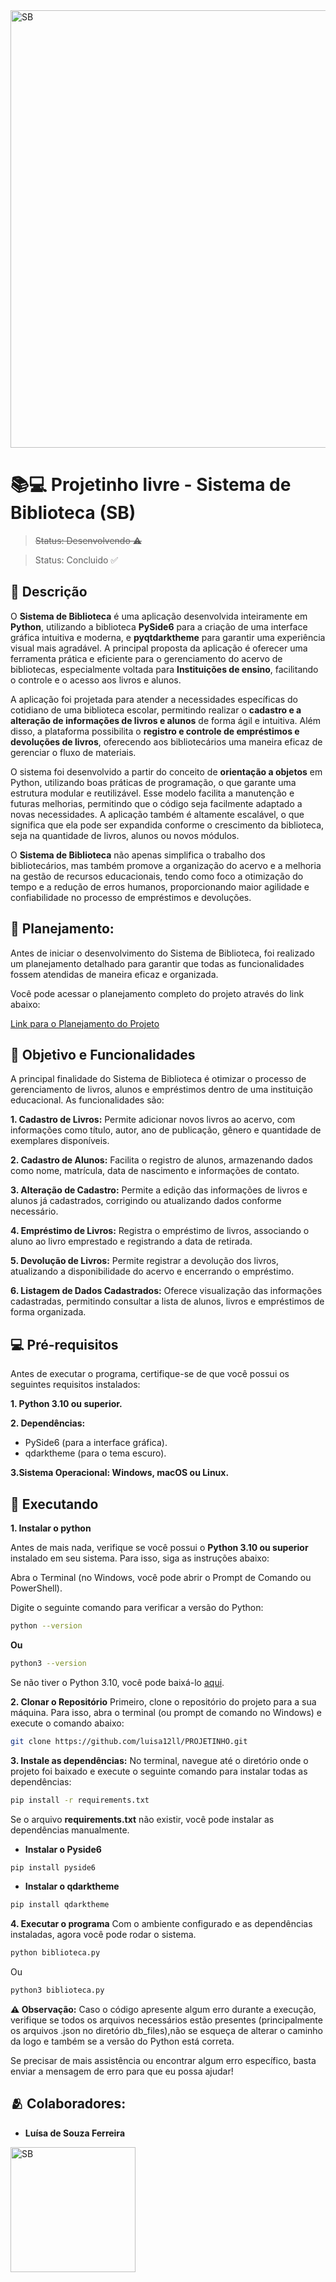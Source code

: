 <img src="https://github.com/user-attachments/assets/11745d1d-f626-46b8-9de0-7b160bb21c76" alt="SB" width="700"/>

<H1> 📚💻 Projetinho livre - Sistema de Biblioteca (SB) </H1>

> ~~Status: Desenvolvendo ⚠️~~

> Status: Concluido ✅

## 📝 Descrição 

O **Sistema de Biblioteca** é uma aplicação desenvolvida inteiramente em **Python**, utilizando a biblioteca **PySide6** para a criação de uma interface gráfica intuitiva e moderna, e **pyqtdarktheme** para garantir uma experiência visual mais agradável. A principal proposta da aplicação é oferecer uma ferramenta prática e eficiente para o gerenciamento do acervo de bibliotecas, especialmente voltada para **Instituições de ensino**, facilitando o controle e o acesso aos livros e alunos.

A aplicação foi projetada para atender a necessidades específicas do cotidiano de uma biblioteca escolar, permitindo realizar o **cadastro e a alteração de informações de livros e alunos** de forma ágil e intuitiva. Além disso, a plataforma possibilita o **registro e controle de empréstimos e devoluções de livros**, oferecendo aos bibliotecários uma maneira eficaz de gerenciar o fluxo de materiais.

O sistema foi desenvolvido a partir do conceito de **orientação a objetos** em Python, utilizando boas práticas de programação, o que garante uma estrutura modular e reutilizável. Esse modelo facilita a manutenção e futuras melhorias, permitindo que o código seja facilmente adaptado a novas necessidades. A aplicação também é altamente escalável, o que significa que ela pode ser expandida conforme o crescimento da biblioteca, seja na quantidade de livros, alunos ou novos módulos.

O **Sistema de Biblioteca** não apenas simplifica o trabalho dos bibliotecários, mas também promove a organização do acervo e a melhoria na gestão de recursos educacionais, tendo como foco a otimização do tempo e a redução de erros humanos, proporcionando maior agilidade e confiabilidade no processo de empréstimos e devoluções.

## 📅 Planejamento:
Antes de iniciar o desenvolvimento do Sistema de Biblioteca, foi realizado um planejamento detalhado para garantir que todas as funcionalidades fossem atendidas de maneira eficaz e organizada. 

Você pode acessar o planejamento completo do projeto através do link abaixo:

[Link para o Planejamento do Projeto](https://trello.com/invite/b/677d738fe9494be008ea96a7/ATTIf36d0a9a6d192fe7a9be9d63ab63782e639AE82D/projetinho)

## 🎯 Objetivo e Funcionalidades 

A principal finalidade do Sistema de Biblioteca é otimizar o processo de gerenciamento de livros, alunos e empréstimos dentro de uma instituição educacional. As funcionalidades são:

**1. Cadastro de Livros:** Permite adicionar novos livros ao acervo, com informações como título, autor, ano de publicação, gênero e quantidade de exemplares disponíveis.

**2. Cadastro de Alunos:** Facilita o registro de alunos, armazenando dados como nome, matrícula, data de nascimento e informações de contato.

**3. Alteração de Cadastro:** Permite a edição das informações de livros e alunos já cadastrados, corrigindo ou atualizando dados conforme necessário.

**4. Empréstimo de Livros:** Registra o empréstimo de livros, associando o aluno ao livro emprestado e registrando a data de retirada.

**5. Devolução de Livros:** Permite registrar a devolução dos livros, atualizando a disponibilidade do acervo e encerrando o empréstimo.

**6. Listagem de Dados Cadastrados:** Oferece visualização das informações cadastradas, permitindo consultar a lista de alunos, livros e empréstimos de forma organizada.

## 💻 Pré-requisitos
Antes de executar o programa, certifique-se de que você possui os seguintes requisitos instalados:

**1. Python 3.10 ou superior.**

**2. Dependências:**
  * PySide6 (para a interface gráfica).
  * qdarktheme (para o tema escuro).

**3.Sistema Operacional: Windows, macOS ou Linux.**

## 🚀 Executando
**1. Instalar o python**

Antes de mais nada, verifique se você possui o **Python 3.10 ou superior** instalado em seu sistema. Para isso, siga as instruções abaixo:

Abra o Terminal (no Windows, você pode abrir o Prompt de Comando ou PowerShell).

Digite o seguinte comando para verificar a versão do Python:
```bash
python --version
```
**Ou**

```bash
python3 --version
```
Se não tiver o Python 3.10, você pode baixá-lo [aqui](https://www.python.org/downloads/).

**2. Clonar o Repositório**
Primeiro, clone o repositório do projeto para a sua máquina. Para isso, abra o terminal (ou prompt de comando no Windows) e execute o comando abaixo:

```bash
git clone https://github.com/luisa12ll/PROJETINHO.git
```
**3. Instale as dependências:**
No terminal, navegue até o diretório onde o projeto foi baixado e execute o seguinte comando para instalar todas as dependências:

```bash
pip install -r requirements.txt
```
Se o arquivo **requirements.txt** não existir, você pode instalar as dependências manualmente.
* **Instalar o Pyside6**

```bash
pip install pyside6 
```
* **Instalar o qdarktheme**

```bash
pip install qdarktheme
```

**4. Executar o programa**
Com o ambiente configurado e as dependências instaladas, agora você pode rodar o sistema.

```bash
python biblioteca.py
```
Ou

```bash
python3 biblioteca.py
```
**⚠️ Observação:**
Caso o código apresente algum erro durante a execução, verifique se todos os arquivos necessários estão presentes (principalmente os arquivos .json no diretório db_files),não se esqueça de alterar o caminho da logo  e também se a versão do Python está correta.

Se precisar de mais assistência ou encontrar algum erro específico, basta enviar a mensagem de erro para que eu possa ajudar!

## 🫂 Colaboradores:
* **Luísa de Souza Ferreira**
 
<img src="https://github.com/user-attachments/assets/5e753ee5-bdf1-49c9-84b3-7973f22af4ed" alt="SB" width="200"/>





